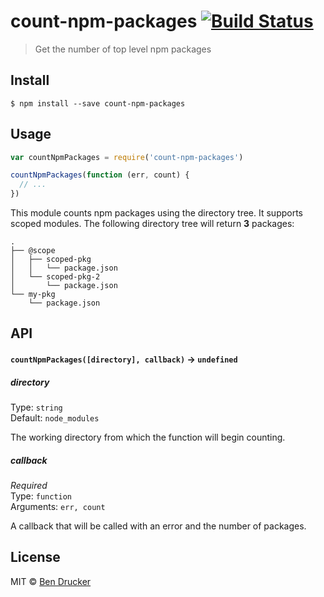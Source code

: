 # count-npm-packages [![Build Status](https://travis-ci.org/bendrucker/count-npm-packages.svg?branch=master)](https://travis-ci.org/bendrucker/count-npm-packages)

> Get the number of top level npm packages


## Install

```
$ npm install --save count-npm-packages
```


## Usage

```js
var countNpmPackages = require('count-npm-packages')

countNpmPackages(function (err, count) {
  // ...
})
```

This module counts npm packages using the directory tree. It supports scoped modules. The following directory tree will return **3** packages:

```
.
├── @scope
│   ├── scoped-pkg
│   │   └── package.json
│   └── scoped-pkg-2
│       └── package.json
└── my-pkg
    └── package.json
```

## API

#### `countNpmPackages([directory], callback)` -> `undefined`

##### directory

Type: `string`  
Default: `node_modules`

The working directory from which the function will begin counting. 

##### callback

*Required*  
Type: `function`  
Arguments: `err, count`

A callback that will be called with an error and the number of packages.

## License

MIT © [Ben Drucker](http://bendrucker.me)
